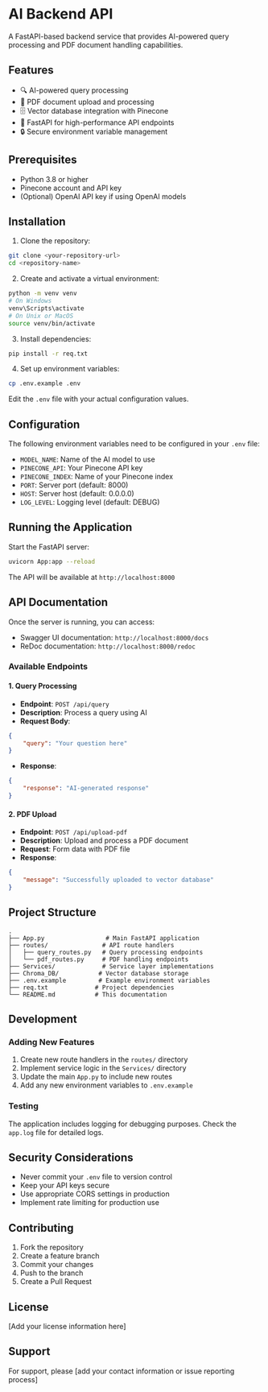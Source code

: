 # AI Backend API

A FastAPI-based backend service that provides AI-powered query processing and PDF document handling capabilities.

## Features

- 🔍 AI-powered query processing
- 📄 PDF document upload and processing
- 🗄️ Vector database integration with Pinecone
- 🚀 FastAPI for high-performance API endpoints
- 🔒 Secure environment variable management

## Prerequisites

- Python 3.8 or higher
- Pinecone account and API key
- (Optional) OpenAI API key if using OpenAI models

## Installation

1. Clone the repository:
```bash
git clone <your-repository-url>
cd <repository-name>
```

2. Create and activate a virtual environment:
```bash
python -m venv venv
# On Windows
venv\Scripts\activate
# On Unix or MacOS
source venv/bin/activate
```

3. Install dependencies:
```bash
pip install -r req.txt
```

4. Set up environment variables:
```bash
cp .env.example .env
```
Edit the `.env` file with your actual configuration values.

## Configuration

The following environment variables need to be configured in your `.env` file:

- `MODEL_NAME`: Name of the AI model to use
- `PINECONE_API`: Your Pinecone API key
- `PINECONE_INDEX`: Name of your Pinecone index
- `PORT`: Server port (default: 8000)
- `HOST`: Server host (default: 0.0.0.0)
- `LOG_LEVEL`: Logging level (default: DEBUG)

## Running the Application

Start the FastAPI server:
```bash
uvicorn App:app --reload
```

The API will be available at `http://localhost:8000`

## API Documentation

Once the server is running, you can access:
- Swagger UI documentation: `http://localhost:8000/docs`
- ReDoc documentation: `http://localhost:8000/redoc`

### Available Endpoints

#### 1. Query Processing
- **Endpoint**: `POST /api/query`
- **Description**: Process a query using AI
- **Request Body**:
```json
{
    "query": "Your question here"
}
```
- **Response**:
```json
{
    "response": "AI-generated response"
}
```

#### 2. PDF Upload
- **Endpoint**: `POST /api/upload-pdf`
- **Description**: Upload and process a PDF document
- **Request**: Form data with PDF file
- **Response**:
```json
{
    "message": "Successfully uploaded to vector database"
}
```

## Project Structure

```
.
├── App.py                 # Main FastAPI application
├── routes/               # API route handlers
│   ├── query_routes.py   # Query processing endpoints
│   └── pdf_routes.py     # PDF handling endpoints
├── Services/             # Service layer implementations
├── Chroma_DB/           # Vector database storage
├── .env.example         # Example environment variables
├── req.txt             # Project dependencies
└── README.md           # This documentation
```

## Development

### Adding New Features

1. Create new route handlers in the `routes/` directory
2. Implement service logic in the `Services/` directory
3. Update the main `App.py` to include new routes
4. Add any new environment variables to `.env.example`

### Testing

The application includes logging for debugging purposes. Check the `app.log` file for detailed logs.

## Security Considerations

- Never commit your `.env` file to version control
- Keep your API keys secure
- Use appropriate CORS settings in production
- Implement rate limiting for production use

## Contributing

1. Fork the repository
2. Create a feature branch
3. Commit your changes
4. Push to the branch
5. Create a Pull Request

## License

[Add your license information here]

## Support

For support, please [add your contact information or issue reporting process] 